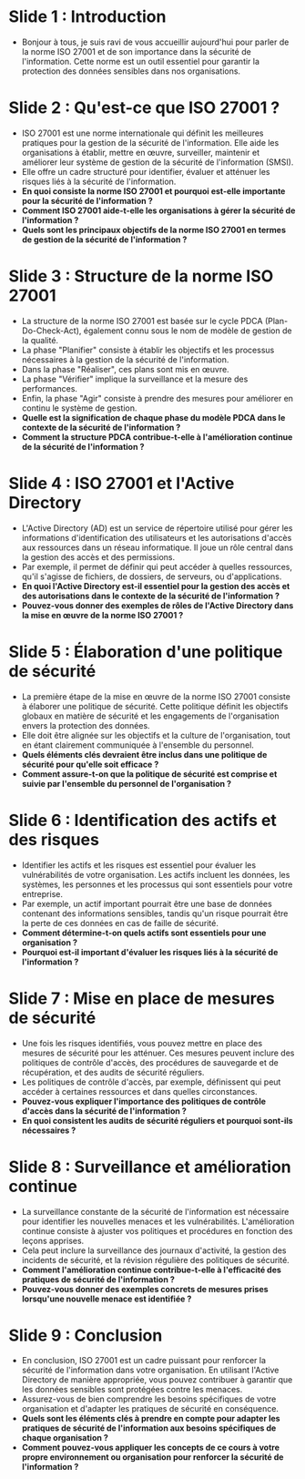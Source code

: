 # Slide 1 : Introduction
- Bonjour à tous, je suis ravi de vous accueillir aujourd'hui pour parler de la norme ISO 27001 et de son importance dans la sécurité de l'information. Cette norme est un outil essentiel pour garantir la protection des données sensibles dans nos organisations.

# Slide 2 : Qu'est-ce que ISO 27001 ?
- ISO 27001 est une norme internationale qui définit les meilleures pratiques pour la gestion de la sécurité de l'information. Elle aide les organisations à établir, mettre en œuvre, surveiller, maintenir et améliorer leur système de gestion de la sécurité de l'information (SMSI).
- Elle offre un cadre structuré pour identifier, évaluer et atténuer les risques liés à la sécurité de l'information.
- **En quoi consiste la norme ISO 27001 et pourquoi est-elle importante pour la sécurité de l'information ?**
- **Comment ISO 27001 aide-t-elle les organisations à gérer la sécurité de l'information ?**
- **Quels sont les principaux objectifs de la norme ISO 27001 en termes de gestion de la sécurité de l'information ?**

# Slide 3 : Structure de la norme ISO 27001
- La structure de la norme ISO 27001 est basée sur le cycle PDCA (Plan-Do-Check-Act), également connu sous le nom de modèle de gestion de la qualité.
- La phase "Planifier" consiste à établir les objectifs et les processus nécessaires à la gestion de la sécurité de l'information.
- Dans la phase "Réaliser", ces plans sont mis en œuvre.
- La phase "Vérifier" implique la surveillance et la mesure des performances.
- Enfin, la phase "Agir" consiste à prendre des mesures pour améliorer en continu le système de gestion.
- **Quelle est la signification de chaque phase du modèle PDCA dans le contexte de la sécurité de l'information ?**
- **Comment la structure PDCA contribue-t-elle à l'amélioration continue de la sécurité de l'information ?**

# Slide 4 : ISO 27001 et l'Active Directory
- L'Active Directory (AD) est un service de répertoire utilisé pour gérer les informations d'identification des utilisateurs et les autorisations d'accès aux ressources dans un réseau informatique. Il joue un rôle central dans la gestion des accès et des permissions.
- Par exemple, il permet de définir qui peut accéder à quelles ressources, qu'il s'agisse de fichiers, de dossiers, de serveurs, ou d'applications.
- **En quoi l'Active Directory est-il essentiel pour la gestion des accès et des autorisations dans le contexte de la sécurité de l'information ?**
- **Pouvez-vous donner des exemples de rôles de l'Active Directory dans la mise en œuvre de la norme ISO 27001 ?**

# Slide 5 : Élaboration d'une politique de sécurité
- La première étape de la mise en œuvre de la norme ISO 27001 consiste à élaborer une politique de sécurité. Cette politique définit les objectifs globaux en matière de sécurité et les engagements de l'organisation envers la protection des données.
- Elle doit être alignée sur les objectifs et la culture de l'organisation, tout en étant clairement communiquée à l'ensemble du personnel.
- **Quels éléments clés devraient être inclus dans une politique de sécurité pour qu'elle soit efficace ?**
- **Comment assure-t-on que la politique de sécurité est comprise et suivie par l'ensemble du personnel de l'organisation ?**

# Slide 6 : Identification des actifs et des risques
- Identifier les actifs et les risques est essentiel pour évaluer les vulnérabilités de votre organisation. Les actifs incluent les données, les systèmes, les personnes et les processus qui sont essentiels pour votre entreprise.
- Par exemple, un actif important pourrait être une base de données contenant des informations sensibles, tandis qu'un risque pourrait être la perte de ces données en cas de faille de sécurité.
- **Comment détermine-t-on quels actifs sont essentiels pour une organisation ?**
- **Pourquoi est-il important d'évaluer les risques liés à la sécurité de l'information ?**

# Slide 7 : Mise en place de mesures de sécurité
- Une fois les risques identifiés, vous pouvez mettre en place des mesures de sécurité pour les atténuer. Ces mesures peuvent inclure des politiques de contrôle d'accès, des procédures de sauvegarde et de récupération, et des audits de sécurité réguliers.
- Les politiques de contrôle d'accès, par exemple, définissent qui peut accéder à certaines ressources et dans quelles circonstances.
- **Pouvez-vous expliquer l'importance des politiques de contrôle d'accès dans la sécurité de l'information ?**
- **En quoi consistent les audits de sécurité réguliers et pourquoi sont-ils nécessaires ?**

# Slide 8 : Surveillance et amélioration continue
- La surveillance constante de la sécurité de l'information est nécessaire pour identifier les nouvelles menaces et les vulnérabilités. L'amélioration continue consiste à ajuster vos politiques et procédures en fonction des leçons apprises.
- Cela peut inclure la surveillance des journaux d'activité, la gestion des incidents de sécurité, et la révision régulière des politiques de sécurité.
- **Comment l'amélioration continue contribue-t-elle à l'efficacité des pratiques de sécurité de l'information ?**
- **Pouvez-vous donner des exemples concrets de mesures prises lorsqu'une nouvelle menace est identifiée ?**

# Slide 9 : Conclusion
- En conclusion, ISO 27001 est un cadre puissant pour renforcer la sécurité de l'information dans votre organisation. En utilisant l'Active Directory de manière appropriée, vous pouvez contribuer à garantir que les données sensibles sont protégées contre les menaces.
- Assurez-vous de bien comprendre les besoins spécifiques de votre organisation et d'adapter les pratiques de sécurité en conséquence.
- **Quels sont les éléments clés à prendre en compte pour adapter les pratiques de sécurité de l'information aux besoins spécifiques de chaque organisation ?**
- **Comment pouvez-vous appliquer les concepts de ce cours à votre propre environnement ou organisation pour renforcer la sécurité de l'information ?**

